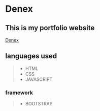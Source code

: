 # Denex

**This is my portfolio website**
---
[Denex](https://denex-a-poulose.github.io/Denex/)

 ## languages used  

> - HTML
> - CSS
> - JAVASCRIPT

### framework  
> - BOOTSTRAP


